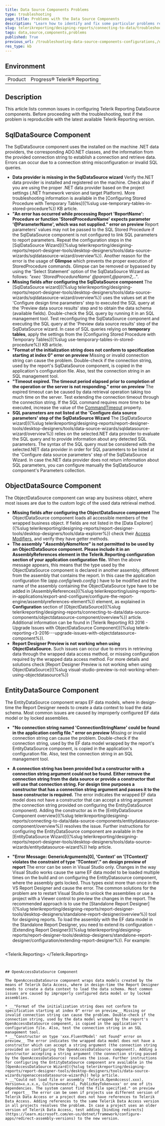 ```yaml
---
title: Data Source Components Problems
type: troubleshooting
page_title: Problems with the Data Source Components 
description: "Learn how to identify and fix some particular problems related to different Data Source Components in Telerik Reporting."
slug: telerikreporting/designing-reports/connecting-to-data/troubleshooting/data-source-components-problems
tags: data,source,components,problems
published: True
previous_url: /troubleshooting-data-source-components-configurations,/designing-reports/connecting-to-data/troubleshooting/data-source-components-problems
res_type: kb
---
```


## Environment

<table>
	<tbody>
		<tr>
			<td>Product</td>
			<td>Progress® Telerik® Reporting</td>
		</tr>
	</tbody>
</table>

## Description

This article lists common issues in configuring Telerik Reporting DataSource components. Before proceeding with the troubleshooting, test if the problem is reproducible with the latest available Telerik Reporting version.

## SqlDataSource Component

The SqlDataSource component uses the installed on the machine .NET data providers, the corresponding ADO.NET classes, and the information from the provided connection string to establish a connection and retrieve data. Errors can occur due to a connection string misconfiguration or invalid SQL queries.

* __Data provider is missing in the SqlDataSource wizard__ Verify the.NET data provider is installed and registered on the machine. Check also if you are using the proper .NET data provider based on the project settings (.NET framework version and target Platform). More troubleshooting information is available in the [Configuring Stored Procedure with Temporary Tables]({%slug use-temporary-tables-in-stored-procedure%}) KB article.
* __"An error has occurred while processing Report 'ReportName': Procedure or function 'StoredProcedureName' expects parameter '@ParameterName', which was not supplied." error on preview__ Report parameters' values may not be passed to the SQL Stored Procedure if the SqlDataSource component is not configured to link SQL parameters to report parameters. Repeat the configuration steps in the [SqlDataSource Wizard]({%slug telerikreporting/designing-reports/report-designer-tools/desktop-designers/tools/data-source-wizards/sqldatasource-wizard/overview%}). Another reason for the error is the usage of __Glimpse__ which prevents the proper execution of StoredProcedure commands. Glimpse can be removed or bypassed by using the 'Select Statement' option of the SqlDataSource Wizard as follows: *"exec 'StoredProcedureName' @param1,@param2,.."*.
* __Missing fields after configuring the SqlDataSource component__ The [SqlDataSource wizard]({%slug telerikreporting/designing-reports/report-designer-tools/desktop-designers/tools/data-source-wizards/sqldatasource-wizard/overview%}) uses the values set at the 'Configure design time parameters' step to executed the SQL query at the 'Preview data source results' step and to obtain the data schema (available fields). Double-check the SQL query by running it in an SQL management tool. Test reconfiguring the SqlDataSource component and executing the SQL query at the 'Preview data source results' step of the SqlDataSource wizard. In case of SQL queries relying on __temporary tables__, apply the settings from the [Configuring Stored Procedure with Temporary Tables]({%slug use-temporary-tables-in-stored-procedure%}) KB article.
* __"Format of the initialization string does not conform to specification starting at index 0" error on preview__ Missing or invalid connection string can cause the problem. Double-check if the connection string, used by the report's SqlDataSource component, is copied in the application's configuration file. Also, test the connection string in an SQL management tool.
* __"Timeout expired. The timeout period elapsed prior to completion of the operation or the server is not responding." error on preview__ The expired timeout can be caused by data retrieval operation taking too much time on the server. Test extending the connection timeout through the connection string. If the SQL command requires more time to be executed, increase the value of the [CommandTimeout](/api/Telerik.Reporting.SqlDataSource#Telerik_Reporting_SqlDataSource_CommandTimeout) property.
* __SQL parameters are not listed at the 'Configure data source parameters' step of the SqlDataSource Wizard__ The [SqlDataSource wizard]({%slug telerikreporting/designing-reports/report-designer-tools/desktop-designers/tools/data-source-wizards/sqldatasource-wizard/overview%}) relies on the selected.NET data provider to evaluate the SQL query and to provide information about any detected SQL parameters. The syntax of the SQL query must be considered with the selected.NET data provider in order for SQL parameters to be listed at the 'Configure data source parameters' step of the SqlDataSource Wizard. In case the.NET data provider does not return information about SQL parameters, you can configure manually the SqlDataSource component's Parameters collection.

## ObjectDataSource Component

The ObjectDataSource component can wrap any business object, where most issues are due to the custom logic of the used data retrieval method.

* __Missing fields after configuring the ObjectDataSource component__ The ObjectDataSource component loads all accessible members of the wrapped business object. If fields are not listed in the [Data Explorer]({%slug telerikreporting/designing-reports/report-designer-tools/desktop-designers/tools/data-explorer%}) check their [Access Modifiers](https://learn.microsoft.com/en-us/dotnet/csharp/programming-guide/classes-and-structs/access-modifiers), and verify they have getter methods.
* __The assembly "*AssemblyNameHere*" is not permitted to be used by an ObjectDataSource component. Please include it in an AssemblyReferences element in the Telerik.Reporting configuration section of your application configuration file.__ When the above message appears, this means that the type used by the ObjectDataSource component is declared in another assembly, different from the assembly that contains the report. In this case the application configuration file (*app.config/web.config* ) have to be modified and the name of the assembly containing the ObjectDataSource type have to be added in [AssemblyReferences]({%slug telerikreporting/using-reports-in-applications/export-and-configure/configure-the-report-engine/assemblyreferences-element%}) element, as explained in __Configuration__ section of [ObjectDataSource]({%slug telerikreporting/designing-reports/connecting-to-data/data-source-components/objectdatasource-component/overview%}) article. Additional information can be found in [Telerik Reporting R3 2016 - Upgrade Issues with ObjectDataSource Component]({%slug telerik-reporting-r3-2016---upgrade-issues-with-objectdatasource-component%}).
* __Report Designer Preview is not working when using ObjectDataSource.__ Such issues can occur due to errors in retrieving data through the wrapped data access method, or missing configuration required by the wrapped data access method. For more details and solutions check [Report Designer Preview is not working when using ObjectDataSource]({%slug visual-studio-preview-is-not-working-when-using-objectdatasource%})

## EntityDataSource Component

The EntityDataSource component wraps EF data models, where in design-time the Report Designer needs to create a data context to load the data schema. Most common issues are caused by improperly configured EF data model or by locked assemblies.

* __"No connection string named 'ConnectionStringName' could be found in the application config file." error on preview__ Missing or invalid connection string can cause the problem. Double-check if the connection string, used by the EF data model wrapped by the report's EntityDataSource component, is copied in the application's configuration file. Also, test the connection string in an SQL management tool.
* __A connection string has been provided but a constructor with a connection string argument could not be found. Either remove the connection string from the data source or provide a constructor that will use that connection string. For design time purposes a constructor that has a connection string argument and passes it to the base constructor is required.__ The error indicates the wrapped EF data model does not have a constructor that can accept a string argument (the connection string provided on configuring the EntityDataSource component). Adding the constructor as in the [EntityDataSource Component overview]({%slug telerikreporting/designing-reports/connecting-to-data/data-source-components/entitydatasource-component/overview%}) resolves the issue. Further instructions for configuring the EntityDataSource component are available in the [EntityDataSource Wizard]({%slug telerikreporting/designing-reports/report-designer-tools/desktop-designers/tools/data-source-wizards/entitydatasource-wizard%}) help article.
* __"Error Message: GenericArguments[0], 'Context' on '[TContext]' violates the constraint of type 'TContext'." on design preview of report__ The error can be seen in Visual Studio only. Changes in the way Visual Studio works cause the same EF data model to be loaded multiple times on the build and on configuring the EntityDatasource component, where the assembly gets locked. Thus types exist more than once in the VS Report Designer and cause the error. The common solutions for the problem are to restart Visual Studio to unlock the assemblies or use a project with a Viewer control to preview the changes in the report. The recommended approach is to use the [Standalone Report Designer]({%slug telerikreporting/designing-reports/report-designer-tools/desktop-designers/standalone-report-designer/overview%}) tool for designing reports. To load the assembly with the EF data model in the Standalone Report Designer, you need to extend its configuration - [Extending Report Designer]({%slug telerikreporting/designing-reports/report-designer-tools/desktop-designers/standalone-report-designer/configuration/extending-report-designer%}). For example:

	````XML
<Telerik.Reporting>
		<AssemblyReferences>
			<add name="MyEFModelCustomAssembly" version="1.0.0.0" culture="neutral" publicKeyToken="null" />
			<add name="EntityFramework" version="6.0.0.0" culture="neutral" publicKeyToken="..." />
			<add name="EntityFramework.SqlServer" version="6.0.0.0" culture="neutral" publicKeyToken="..." />
		</AssemblyReferences>
	</Telerik.Reporting>
````


## OpenAccessDataSource Component

The OpenAccessDataSource component wraps data models created by the means of Telerik Data Access, where in design-time the Report Designer needs to create a data context to load the data schema. Most common issues are caused by improperly configured data model or by locked assemblies.

* __"Format of the initialization string does not conform to specification starting at index 0" error on preview__ Missing or invalid connection string can cause the problem. Double-check if the connection string, used by the data model wrapped by the report's OpenAccessDataSource component, is copied in the application's configuration file. Also, test the connection string in an SQL management tool.
* __"Constructor on type 'xxx.FluentModel' not found" error on preview__ The error indicates the wrapped data model does not have a constructor which can accept a string argument (the connection string provided on configuring the OpenAccessDataSource component). Adding a constructor accepting a string argument (the connection string passed by the OpenAccessDataSource) resolves the issue. Further instructions for configuring the EntityDataSource component are available in the [OpenAccessDataSource Wizard]({%slug telerikreporting/designing-reports/report-designer-tools/desktop-designers/tools/data-source-wizards/openaccessdatasource-wizard%}) help article.
* __"Could not load file or assembly 'Telerik.OpenAccess(.xxx), Version=x.x.x.x, Culture=neutral, PublicKeyToken=xxx' or one of its dependencies. The system cannot find the file specified." on preview of report__ The error can be seen if projects use different version of Telerik Data Access or a project does not have references to Telerik Data Access. Adding references to the same Telerik Data Access version in all projects resolves the problem. In case a project uses an older version of Telerik Data Access, test adding [binding redirects](https://learn.microsoft.com/en-us/dotnet/framework/configure-apps/redirect-assembly-versions) to the new version.
